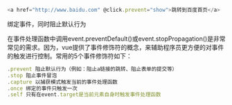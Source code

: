 ```js
<a href="http://www.baidu.com" @click.prevent="show">跳转到百度首页</a>
```
绑定事件，同时阻止默认行为

在事件处理函数中调用event.preventDefault()或event.stopPropagation()是非常常见的需求。因为，vue提供了事件修饰符的概念，来辅助程序员更方便的对事件的触发进行控制。常用的5个事件修饰符如下：
```js
.prevent 阻止默认行为（例如：阻止a链接的跳转、阻止表单的提交等）
.stop 阻止事件冒泡
.capture 以捕获模式触发当前的事件处理函数
.once 绑定的事件只触发一次
.self 只有在event.target是当前元素自身时触发事件处理函数